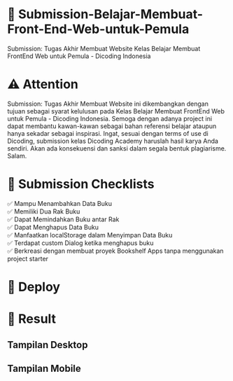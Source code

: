 # :file_folder: Submission-Belajar-Membuat-Front-End-Web-untuk-Pemula
Submission: Tugas Akhir Membuat Website Kelas Belajar Membuat FrontEnd Web untuk Pemula - Dicoding Indonesia

# :warning:	Attention
Submission: Tugas Akhir Membuat Website ini dikembangkan dengan tujuan sebagai syarat kelulusan pada Kelas Belajar Membuat FrontEnd Web untuk Pemula - Dicoding Indonesia. Semoga dengan adanya project ini dapat membantu kawan-kawan sebagai bahan referensi belajar ataupun hanya sekadar sebagai inspirasi. Ingat, sesuai dengan terms of use di Dicoding, submission kelas Dicoding Academy haruslah hasil karya Anda sendiri. Akan ada konsekuensi dan sanksi dalam segala bentuk plagiarisme. Salam.

# :page_with_curl: Submission Checklists 
:white_check_mark: Mampu Menambahkan Data Buku<br>
:white_check_mark: Memiliki Dua Rak Buku<br>
:white_check_mark: Dapat Memindahkan Buku antar Rak<br>
:white_check_mark: Dapat Menghapus Data Buku<br>
:white_check_mark: Manfaatkan localStorage dalam Menyimpan Data Buku<br>
:white_check_mark: Terdapat custom Dialog ketika menghapus buku<br>
:white_check_mark: Berkreasi dengan membuat proyek Bookshelf Apps tanpa menggunakan project starter<br>

# :rocket: Deploy

# :pushpin: Result

## Tampilan Desktop

## Tampilan Mobile


